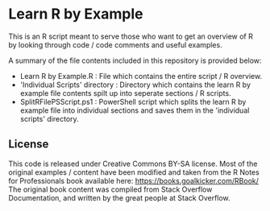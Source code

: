 # Learn R by Example

This is an R script meant to serve those who want to get an overview of R by looking through code / code comments and useful examples.

A summary of the file contents included in this repository is provided below:

- Learn R by Example.R : File which contains the entire script / R overview.
- 'Individual Scripts' directory : Directory which contains the learn R by example file contents spilt up into seperate sections / R scripts.  
- SplitRFilePSScript.ps1 : PowerShell script which splits the learn R by example file into individual sections and saves them in the 'individual scripts' directory. 

## License 
This code is released under Creative Commons BY-SA license.
Most of the original examples / content have been modified and taken from the R Notes for Professionals book available here: https://books.goalkicker.com/RBook/
The original book content was compiled from Stack Overflow Documentation, and written by the great people at Stack Overflow.
